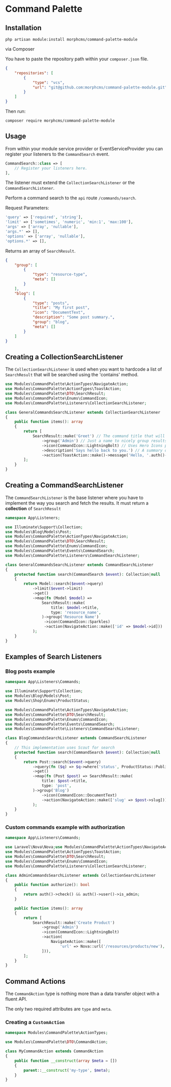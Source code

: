 # Command Palette

## Installation

```shell
php artisan module:install morphcms/command-palette-module
```

via Composer

You have to paste the repository path within your `composer.json` file.

```json
{
    "repositories": [
        {
            "type": "vcs",
            "url": "git@github.com:morphcms/command-palette-module.git"
        }
    ]
}
```

Then run:

```shell
composer require morphcms/command-palette-module
```

## Usage

From within your module service provider or EventServiceProvider you can register your listeners to the `CommandSearch`
event.

```php 
CommandSearch::class => [
    // Register your listeners here.
],
```

The listener must extend the `CollectionSearchListener` or the `CommandSearchListener`.

Perform a command search to the `api` route `/commands/search`.

Request Parameters:

```php
'query' => ['required', 'string'],
'limit' => ['sometimes', 'numeric', 'min:1', 'max:100'],
'args' => ['array', 'nullable'],
'args.*' => [],
'options' => ['array', 'nullable'],
'options.*' => [],
```

Returns an array of `SearchResult`.

```json
{
    "group": [
        {
            "type": "resource-type",
            "meta": []
        }
    ],
    "blog": [
        {
            "type": "posts",
            "title": "My first post",
            "icon": "DocumentText",
            "description": "Some post summary.",
            "group": "blog",
            "meta": []
        }
    ]
}
```

## Creating a CollectionSearchListener

The `CollectionSearchListener` is used when you want to hardcode a list of `SearchResult` that will be searched using
the 'contains' method.

```php
use Modules\CommandPalette\ActionTypes\NavigateAction;
use Modules\CommandPalette\ActionTypes\ToastAction;
use Modules\CommandPalette\DTO\SearchResult;
use Modules\CommandPalette\Enums\CommandIcon;
use Modules\CommandPalette\Listeners\CollectionSearchListener;

class GeneralCommandsSearchListener extends CollectionSearchListener
{
    public function items(): array
    {
        return [
            SearchResult::make('Greet') // The command title that will also be searched
                ->group('Admin') // Just a name to nicely group results
                ->icon(CommandIcon::LightningBolt) // Uses Hero Icons package
                ->description('Says hello back to you.') // A summary of what this command or this result does.
                ->action(ToastAction::make()->message('Hello, '.auth()->user()->name.'!')), // Action is catched on the frontend, this should send a payload
        ];
    }
}
 ```

## Creating a CommandSearchListener

The `CommandSearchListener` is the base listener where you have to implement the way you search and fetch the results.
It must return a **collection** of `SearchResult`

```php
namespace App\Listeners;

use Illuminate\Support\Collection;
use Modules\Blog\Models\Post;
use Modules\CommandPalette\ActionTypes\NavigateAction;
use Modules\CommandPalette\DTO\SearchResult;
use Modules\CommandPalette\Enums\CommandIcon;
use Modules\CommandPalette\Events\CommandSearch;
use Modules\CommandPalette\Listeners\CommandSearchListener;

class GeneralCommandsSearchListener extends CommandSearchListener
{
    protected function search(CommandSearch $event): Collection|null
    {
        return Model::search($event->query)
            ->limit($event->limit)
            ->get()
            ->map(fn (Model $model) => 
                SearchResult::make(
                    title: $model->title,
                    type: 'resource_name',
                )->group('Resource Name')
                 ->icon(CommandIcon::Sparkles)
                 ->action(NavigateAction::make(['id' => $model->id]))
            );
    }
}
```

## Examples of Search Listeners

### Blog posts example

```php
namespace App\Listeners\Commands;

use Illuminate\Support\Collection;
use Modules\Blog\Models\Post;
use Modules\Shop\Enums\ProductStatus;

use Modules\CommandPalette\ActionTypes\NavigateAction;
use Modules\CommandPalette\DTO\SearchResult;
use Modules\CommandPalette\Enums\CommandIcon;
use Modules\CommandPalette\Events\CommandSearch;
use Modules\CommandPalette\Listeners\CommandSearchListener;

class BlogCommandsSearchListener extends CommandSearchListener
{
    // This implementation uses Scout for search
    protected function search(CommandSearch $event): Collection|null
    {
        return Post::search($event->query)
            ->query(fn ($q) => $q->where('status', ProductStatus::Published->value))
            ->get()
            ->map(fn (Post $post) => SearchResult::make(
                title: $post->title,
                type: 'post',
            )->group('Blog')
                ->icon(CommandIcon::DocumentText)
                ->action(NavigateAction::make(['slug' => $post->slug]))
            );
    }
}
```

### Custom commands example with authorization

```php
namespace App\Listeners\Commands;

use Laravel\Nova\Nova;use Modules\CommandPalette\ActionTypes\NavigateAction;
use Modules\CommandPalette\ActionTypes\ToastAction;
use Modules\CommandPalette\DTO\SearchResult;
use Modules\CommandPalette\Enums\CommandIcon;
use Modules\CommandPalette\Listeners\CollectionSearchListener;

class AdminCommandsSearchListener extends CollectionSearchListener
{
    public function authorize(): bool
    {
        return auth()->check() && auth()->user()->is_admin;
    }

    public function items(): array
    {
        return [
            SearchResult::make('Create Product')
                ->group('Admin')
                ->icon(CommandIcon::LightningBolt)
                ->action(
                    NavigateAction::make([
                        'url' => Nova::url('/resources/products/new'),
                ])),
        ];
    }
}
```

## Command Actions

The `CommandAction` type is nothing more than a data transfer object with a fluent API.

The only two required attributes are `type` and `meta`.

### Creating a `CustomAction`

```php
namespace Modules\CommandPalette\ActionTypes;

use Modules\CommandPalette\DTO\CommandAction;

class MyCommandAction extends CommandAction
{
    public function __construct(array $meta = [])
    {
        parent::__construct('my-type', $meta);
    }
} 
```


